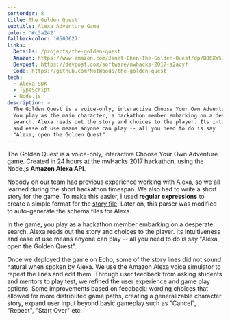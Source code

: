 ```yaml
---
sortorder: 8
title: The Golden Quest
subtitle: Alexa Adventure Game
color: '#c3a242'
fallbackcolor: '#503627'
links:
  Details: /projects/the-golden-quest
  Amazon: https://www.amazon.com/Janet-Chen-The-Golden-Quest/dp/B06XW5JXXX
  Devpost: https://devpost.com/software/nwhacks-2017-s2acyf
  Code: https://github.com/NotWoods/the-golden-quest
tech:
  - Alexa SDK
  - TypeScript
  - Node.js
description: >
  The Golden Quest is a voice-only, interactive Choose Your Own Adventure game.
  You play as the main character, a hackathon member embarking on a desperate
  search. Alexa reads out the story and choices to the player. Its intuitiveness
  and ease of use means anyone can play -- all you need to do is say
  "Alexa, open the Golden Quest".
---
```

The Golden Quest is a voice-only, interactive Choose Your Own Adventure game.
Created in 24 hours at the nwHacks 2017 hackathon,
using the Node.js **Amazon Alexa API**.

Nobody on our team had previous experience working with Alexa, so we all learned
during the short hackathon timespan. We also had to write a short story for the
game. To make this easier, I used **regular expressions** to create a simple
format for the [story file](https://github.com/NotWoods/the-golden-quest/blob/master/story.txt). Later on,
this parser was modified to auto-generate the schema files for Alexa.

In the game, you play as a hackathon member embarking on a desperate search.
Alexa reads out the story and choices to the player.
Its intuitiveness and ease of use means anyone can play -- all you need to
do is say "Alexa, open the Golden Quest".

Once we deployed the game on Echo, some of the story lines did not sound
natural when spoken by Alexa. We use the Amazon Alexa voice simulator to
repeat the lines and edit them. Through user feedback from asking students and
mentors to play test, we refined the user experience and game play options.
Some improvements based on feedback:
wording choices that allowed for more distributed game paths,
creating a generalizable character story,
expand user input beyond basic gameplay such as
"Cancel", "Repeat", "Start Over" etc.
